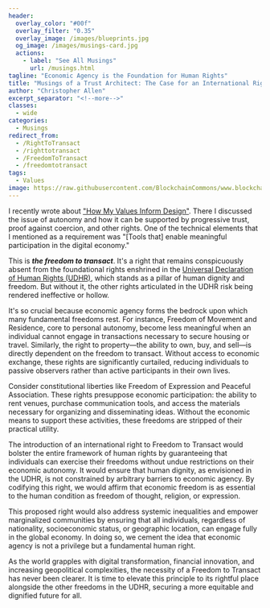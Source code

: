 ```yaml
---
header:
  overlay_color: "#00f"
  overlay_filter: "0.35"
  overlay_image: /images/blueprints.jpg
  og_image: /images/musings-card.jpg
  actions:
    - label: "See All Musings"
      url: /musings.html
tagline: "Economic Agency is the Foundation for Human Rights"
title: "Musings of a Trust Architect: The Case for an International Right to Freedom to Transact"
author: "Christopher Allen"
excerpt_separator: "<!--more-->"
classes:
  - wide
categories:
  - Musings
redirect_from:
  - /RightToTransact
  - /righttotransact
  - /FreedomToTransact
  - /freedomtotransact
tags:
  - Values
image: https://raw.githubusercontent.com/BlockchainCommons/www.blockchaincommons.com/master/images/musings.png
---
```


I recently wrote about ["How My Values Inform Design"](https://www.blockchaincommons.com/musings/ValuesDesign/). There I discussed the issue of autonomy and how it can be supported by progressive trust, proof against coercion, and other rights. One of the technical elements that I mentioned as a requirement was "[Tools that] enable meaningful participation in the digital economy."

This is ___the freedom to transact___. It's a right that remains conspicuously absent from the foundational rights enshrined in the [Universal Declaration of Human Rights (UDHR)](https://www.un.org/en/about-us/universal-declaration-of-human-rights), which stands as a pillar of human dignity and freedom. But without it, the other rights articulated in the UDHR risk being rendered ineffective or hollow.

It's so crucial because economic agency forms the bedrock upon which many fundamental freedoms rest. For instance, Freedom of Movement and Residence, core to personal autonomy, become less meaningful when an individual cannot engage in transactions necessary to secure housing or travel. Similarly, the right to property—the ability to own, buy, and sell—is directly dependent on the freedom to transact. Without access to economic exchange, these rights are significantly curtailed, reducing individuals to passive observers rather than active participants in their own lives.

Consider constitutional liberties like Freedom of Expression and Peaceful Association. These rights presuppose economic participation: the ability to rent venues, purchase communication tools, and access the materials necessary for organizing and disseminating ideas. Without the economic means to support these activities, these freedoms are stripped of their practical utility.

The introduction of an international right to Freedom to Transact would bolster the entire framework of human rights by guaranteeing that individuals can exercise their freedoms without undue restrictions on their economic autonomy. It would ensure that human dignity, as envisioned in the UDHR, is not constrained by arbitrary barriers to economic agency. By codifying this right, we would affirm that economic freedom is as essential to the human condition as freedom of thought, religion, or expression.

This proposed right would also address systemic inequalities and empower marginalized communities by ensuring that all individuals, regardless of nationality, socioeconomic status, or geographic location, can engage fully in the global economy. In doing so, we cement the idea that economic agency is not a privilege but a fundamental human right.

As the world grapples with digital transformation, financial innovation, and increasing geopolitical complexities, the necessity of a Freedom to Transact has never been clearer. It is time to elevate this principle to its rightful place alongside the other freedoms in the UDHR, securing a more equitable and dignified future for all.
